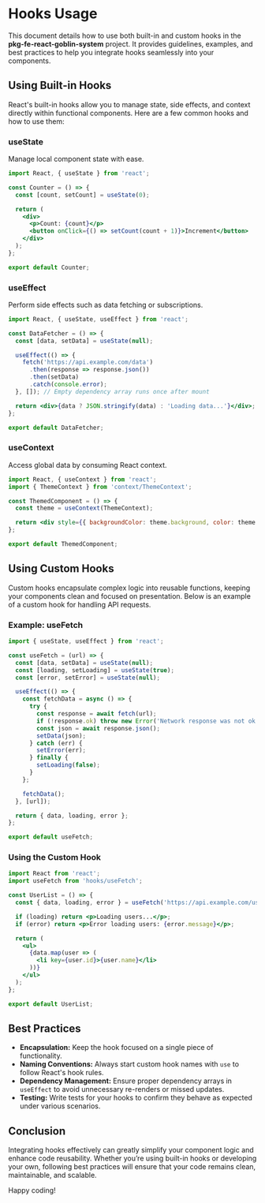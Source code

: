 # Hooks Usage

This document details how to use both built-in and custom hooks in the **pkg-fe-react-goblin-system** project. It provides guidelines, examples, and best practices to help you integrate hooks seamlessly into your components.

## Using Built-in Hooks

React's built-in hooks allow you to manage state, side effects, and context directly within functional components. Here are a few common hooks and how to use them:

### useState

Manage local component state with ease.

```jsx
import React, { useState } from 'react';

const Counter = () => {
  const [count, setCount] = useState(0);

  return (
    <div>
      <p>Count: {count}</p>
      <button onClick={() => setCount(count + 1)}>Increment</button>
    </div>
  );
};

export default Counter;
```

### useEffect

Perform side effects such as data fetching or subscriptions.

```jsx
import React, { useState, useEffect } from 'react';

const DataFetcher = () => {
  const [data, setData] = useState(null);

  useEffect(() => {
    fetch('https://api.example.com/data')
      .then(response => response.json())
      .then(setData)
      .catch(console.error);
  }, []); // Empty dependency array runs once after mount

  return <div>{data ? JSON.stringify(data) : 'Loading data...'}</div>;
};

export default DataFetcher;
```

### useContext

Access global data by consuming React context.

```jsx
import React, { useContext } from 'react';
import { ThemeContext } from 'context/ThemeContext';

const ThemedComponent = () => {
  const theme = useContext(ThemeContext);

  return <div style={{ backgroundColor: theme.background, color: theme.foreground }}>Themed Component</div>;
};

export default ThemedComponent;
```

## Using Custom Hooks

Custom hooks encapsulate complex logic into reusable functions, keeping your components clean and focused on presentation. Below is an example of a custom hook for handling API requests.

### Example: useFetch

```jsx
import { useState, useEffect } from 'react';

const useFetch = (url) => {
  const [data, setData] = useState(null);
  const [loading, setLoading] = useState(true);
  const [error, setError] = useState(null);

  useEffect(() => {
    const fetchData = async () => {
      try {
        const response = await fetch(url);
        if (!response.ok) throw new Error('Network response was not ok');
        const json = await response.json();
        setData(json);
      } catch (err) {
        setError(err);
      } finally {
        setLoading(false);
      }
    };

    fetchData();
  }, [url]);

  return { data, loading, error };
};

export default useFetch;
```

### Using the Custom Hook

```jsx
import React from 'react';
import useFetch from 'hooks/useFetch';

const UserList = () => {
  const { data, loading, error } = useFetch('https://api.example.com/users');

  if (loading) return <p>Loading users...</p>;
  if (error) return <p>Error loading users: {error.message}</p>;

  return (
    <ul>
      {data.map(user => (
        <li key={user.id}>{user.name}</li>
      ))}
    </ul>
  );
};

export default UserList;
```

## Best Practices

- **Encapsulation:** Keep the hook focused on a single piece of functionality.
- **Naming Conventions:** Always start custom hook names with `use` to follow React's hook rules.
- **Dependency Management:** Ensure proper dependency arrays in `useEffect` to avoid unnecessary re-renders or missed updates.
- **Testing:** Write tests for your hooks to confirm they behave as expected under various scenarios.

## Conclusion

Integrating hooks effectively can greatly simplify your component logic and enhance code reusability. Whether you’re using built-in hooks or developing your own, following best practices will ensure that your code remains clean, maintainable, and scalable.

Happy coding!